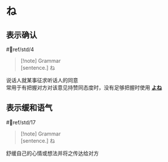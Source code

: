 # ね

## 表示确认  

 #📖ref/std/4  

> [!note] Grammar  
> [sentence.] ね  

说话人就某事征求听话人的同意  
常用于有把握对方对该意见持赞同态度时，没有足够把握时使用 [**よね**](../9.sentence_pattern/よね.md)  

## 表示缓和语气

 #📖ref/std/17  

> [!note] Grammar  
> [sentence.] ね  

舒缓自己的心情或想法并将之传达给对方  